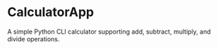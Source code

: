 # CalculatorApp
A simple Python CLI calculator supporting add, subtract, multiply, and divide operations.

